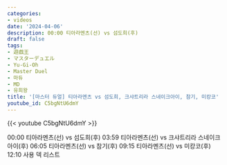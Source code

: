 ```yaml
---
categories:
- videos
date: '2024-04-06'
description: 00:00 티아라멘츠(선) vs 섬도희(후)
draft: false
tags:
- 遊戯王
- マスターデュエル
- Yu-Gi-Oh
- Master Duel
- 마듀
- MD
- 유희왕
title: '[마스터 듀얼] 티아라멘츠 vs 섬도희, 크샤트리라 스네이크아이, 참기, 미캉코'
youtube_id: C5bgNtU6dmY
---
```



{{< youtube C5bgNtU6dmY >}}

00:00 티아라멘츠(선) vs 섬도희(후)
03:59 티아라멘츠(선) vs 크샤트리라 스네이크아이(후)
06:05 티아라멘츠(선) vs 참기(후)
09:15 티아라멘츠(선) vs 미캉코(후)
12:10 사용 덱 리스트
